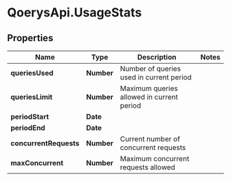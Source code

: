 # QoerysApi.UsageStats

## Properties

Name | Type | Description | Notes
------------ | ------------- | ------------- | -------------
**queriesUsed** | **Number** | Number of queries used in current period | 
**queriesLimit** | **Number** | Maximum queries allowed in current period | 
**periodStart** | **Date** |  | 
**periodEnd** | **Date** |  | 
**concurrentRequests** | **Number** | Current number of concurrent requests | 
**maxConcurrent** | **Number** | Maximum concurrent requests allowed | 


